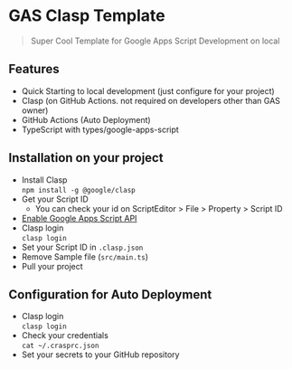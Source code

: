 # GAS Clasp Template
> Super Cool Template for Google Apps Script Development on local

## Features
- Quick Starting to local development (just configure for your project)
- Clasp (on GitHub Actions. not required on developers other than GAS owner)
- GitHub Actions (Auto Deployment)
- TypeScript with types/google-apps-script

## Installation on your project
- Install Clasp<br>
  `npm install -g @google/clasp`
- Get your Script ID
  - You can check your id on ScriptEditor > File > Property > Script ID
- [Enable Google Apps Script API](https://script.google.com/home/usersettings)
- Clasp login<br>
  `clasp login`
- Set your Script ID in `.clasp.json`
- Remove Sample file (`src/main.ts`)
- Pull your project

## Configuration for Auto Deployment
- Clasp login<br>
  `clasp login`
- Check your credentials<br>
  `cat ~/.crasprc.json`
- Set your secrets to your GitHub repository
